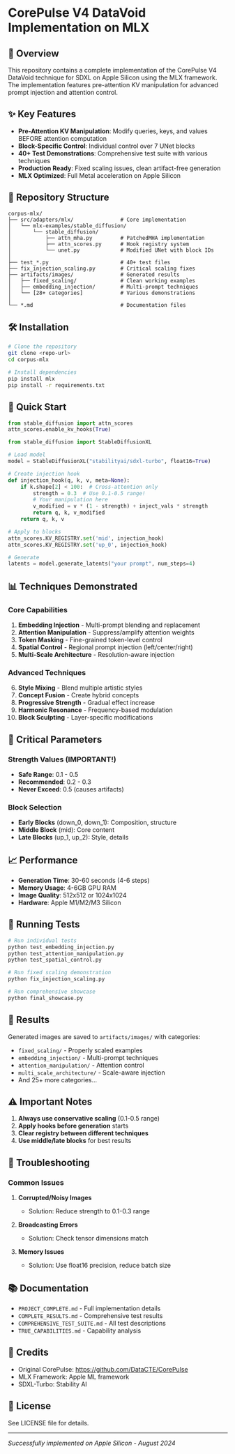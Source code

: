 # CorePulse V4 DataVoid Implementation on MLX

## 🚀 Overview

This repository contains a complete implementation of the CorePulse V4 DataVoid technique for SDXL on Apple Silicon using the MLX framework. The implementation features pre-attention KV manipulation for advanced prompt injection and attention control.

## ✨ Key Features

- **Pre-Attention KV Manipulation**: Modify queries, keys, and values BEFORE attention computation
- **Block-Specific Control**: Individual control over 7 UNet blocks
- **40+ Test Demonstrations**: Comprehensive test suite with various techniques
- **Production Ready**: Fixed scaling issues, clean artifact-free generation
- **MLX Optimized**: Full Metal acceleration on Apple Silicon

## 📁 Repository Structure

```
corpus-mlx/
├── src/adapters/mlx/               # Core implementation
│   └── mlx-examples/stable_diffusion/
│       └── stable_diffusion/
│           ├── attn_mha.py         # PatchedMHA implementation
│           ├── attn_scores.py      # Hook registry system
│           └── unet.py             # Modified UNet with block IDs
│
├── test_*.py                       # 40+ test files
├── fix_injection_scaling.py        # Critical scaling fixes
├── artifacts/images/               # Generated results
│   ├── fixed_scaling/              # Clean working examples
│   ├── embedding_injection/        # Multi-prompt techniques
│   └── [28+ categories]            # Various demonstrations
│
└── *.md                            # Documentation files
```

## 🛠️ Installation

```bash
# Clone the repository
git clone <repo-url>
cd corpus-mlx

# Install dependencies
pip install mlx
pip install -r requirements.txt
```

## 🎯 Quick Start

```python
from stable_diffusion import attn_scores
attn_scores.enable_kv_hooks(True)

from stable_diffusion import StableDiffusionXL

# Load model
model = StableDiffusionXL("stabilityai/sdxl-turbo", float16=True)

# Create injection hook
def injection_hook(q, k, v, meta=None):
    if k.shape[2] < 100:  # Cross-attention only
        strength = 0.3  # Use 0.1-0.5 range!
        # Your manipulation here
        v_modified = v * (1 - strength) + inject_vals * strength
        return q, k, v_modified
    return q, k, v

# Apply to blocks
attn_scores.KV_REGISTRY.set('mid', injection_hook)
attn_scores.KV_REGISTRY.set('up_0', injection_hook)

# Generate
latents = model.generate_latents("your prompt", num_steps=4)
```

## 📊 Techniques Demonstrated

### Core Capabilities
1. **Embedding Injection** - Multi-prompt blending and replacement
2. **Attention Manipulation** - Suppress/amplify attention weights
3. **Token Masking** - Fine-grained token-level control
4. **Spatial Control** - Regional prompt injection (left/center/right)
5. **Multi-Scale Architecture** - Resolution-aware injection

### Advanced Techniques
6. **Style Mixing** - Blend multiple artistic styles
7. **Concept Fusion** - Create hybrid concepts
8. **Progressive Strength** - Gradual effect increase
9. **Harmonic Resonance** - Frequency-based modulation
10. **Block Sculpting** - Layer-specific modifications

## 🔧 Critical Parameters

### Strength Values (IMPORTANT!)
- **Safe Range**: 0.1 - 0.5
- **Recommended**: 0.2 - 0.3
- **Never Exceed**: 0.5 (causes artifacts)

### Block Selection
- **Early Blocks** (down_0, down_1): Composition, structure
- **Middle Block** (mid): Core content
- **Late Blocks** (up_1, up_2): Style, details

## 📈 Performance

- **Generation Time**: 30-60 seconds (4-6 steps)
- **Memory Usage**: 4-6GB GPU RAM
- **Image Quality**: 512x512 or 1024x1024
- **Hardware**: Apple M1/M2/M3 Silicon

## 🧪 Running Tests

```bash
# Run individual tests
python test_embedding_injection.py
python test_attention_manipulation.py
python test_spatial_control.py

# Run fixed scaling demonstration
python fix_injection_scaling.py

# Run comprehensive showcase
python final_showcase.py
```

## 📸 Results

Generated images are saved to `artifacts/images/` with categories:
- `fixed_scaling/` - Properly scaled examples
- `embedding_injection/` - Multi-prompt techniques
- `attention_manipulation/` - Attention control
- `multi_scale_architecture/` - Scale-aware injection
- And 25+ more categories...

## ⚠️ Important Notes

1. **Always use conservative scaling** (0.1-0.5 range)
2. **Apply hooks before generation** starts
3. **Clear registry between different techniques**
4. **Use middle/late blocks** for best results

## 🐛 Troubleshooting

### Common Issues

1. **Corrupted/Noisy Images**
   - Solution: Reduce strength to 0.1-0.3 range

2. **Broadcasting Errors**
   - Solution: Check tensor dimensions match

3. **Memory Issues**
   - Solution: Use float16 precision, reduce batch size

## 📚 Documentation

- `PROJECT_COMPLETE.md` - Full implementation details
- `COMPLETE_RESULTS.md` - Comprehensive test results
- `COMPREHENSIVE_TEST_SUITE.md` - All test descriptions
- `TRUE_CAPABILITIES.md` - Capability analysis

## 🙏 Credits

- Original CorePulse: https://github.com/DataCTE/CorePulse
- MLX Framework: Apple ML framework
- SDXL-Turbo: Stability AI

## 📄 License

See LICENSE file for details.

---

*Successfully implemented on Apple Silicon - August 2024*